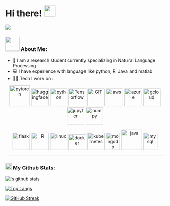 # Hi there! <img src="https://github.com/TheDudeThatCode/TheDudeThatCode/blob/master/Assets/Hi.gif" width="35" />

![](https://storage.googleapis.com/aliz-website-sandbox-strapi-cms/Natural_Language_Processing_03_1_png_1a3c947369/Natural_Language_Processing_03_1_png_1a3c947369.webp)

### <img src="https://github.com/TheDudeThatCode/TheDudeThatCode/blob/master/Assets/Developer.gif" width="45" /> About Me:
- 🏦 I am a research student currently specializing in Natural Language Processing 
- 💻 I have experience with language like python, R, Java and matlab
- 🧑‍💻 Tech I work on :

<p align="center">
      <img src="https://www.vectorlogo.zone/logos/pytorch/pytorch-icon.svg" alt="pytorch" width="65" height="65"/>
      <img src="https://avatars.githubusercontent.com/u/25720743?s=200&v=4" alt="huggingface" width="55" height="55"/>
      <img src="https://www.vectorlogo.zone/logos/python/python-icon.svg" alt="python" width="55" height="55"/>
      <img src="https://www.vectorlogo.zone/logos/tensorflow/tensorflow-icon.svg" alt="Tensorflow" width="55" height="55"/>
      <img src="https://www.vectorlogo.zone/logos/git-scm/git-scm-icon.svg" alt="GIT" width="55" height="55"/>
      <img src="https://www.vectorlogo.zone/logos/amazon_aws/amazon_aws-icon.svg" alt="aws" width="55" height="55"/>
      <img src="https://www.vectorlogo.zone/logos/microsoft_azure/microsoft_azure-icon.svg" alt="azure" width="55" height="55"/>
      <img src="https://www.vectorlogo.zone/logos/google_cloud/google_cloud-icon.svg" alt="gcloud" width="55" height="55"/>
      <img src="https://www.vectorlogo.zone/logos/jupyter/jupyter-icon.svg" alt="jupyter" width="55" height="55"/>
      <img src="https://www.vectorlogo.zone/logos/numpy/numpy-icon.svg" alt="numpy" width="55" height="55"/>
</p>
<p align="center">
      <img src="https://www.vectorlogo.zone/logos/pocoo_flask/pocoo_flask-icon.svg" alt="flask" width="55" height="55"/>
      <img src="https://www.vectorlogo.zone/logos/r-project/r-project-icon.svg" alt="R" width="55" height="55"/>
      <img src="https://www.vectorlogo.zone/logos/linux/linux-icon.svg" alt="linux" width="55" height="55"/>
      <img src="https://www.vectorlogo.zone/logos/docker/docker-official.svg" alt="docker" width="55" height="50"/>
      <img src="https://www.vectorlogo.zone/logos/kubernetes/kubernetes-icon.svg" alt="kubernetes" width="55" height="55"/>
      <img src="https://www.vectorlogo.zone/logos/mongodb/mongodb-icon.svg" alt="mongodb" width="45" height="55"/>
      <img src="https://www.vectorlogo.zone/logos/java/java-icon.svg" alt="java" width="65" height="65"/> 
      <img src="https://www.vectorlogo.zone/logos/mysql/mysql-icon.svg" alt="mysql" width="45" height="55"/>
</p>

---
### <img src='https://media1.giphy.com/media/du3J3cXyzhj75IOgvA/giphy.gif?cid=ecf05e47x2g034i9pzwtzzsd3xgg2w9nr94t4tflbbgo3008&rid=giphy.gif' width='20' /> My Github Stats:

!['s github stats](https://github-readme-stats.vercel.app/api?username=Nid989&show_icons=true&title_color=c792ea&icon_color=ffeb95&text_color=7fdbca&bg_color=011627&hide=issues&count_private=true&include_all_commits=true)

[![Top Langs](https://github-readme-stats.vercel.app/api/top-langs/?username=Nid989&layout=compact&title_color=c792ea&icon_color=ffeb95&text_color=7fdbca&bg_color=011627&hide=css,html,php)](https://github.com/anuraghazra/github-readme-stats)

[![GitHub Streak](https://github-readme-streak-stats.herokuapp.com/?user=Nid989&theme=nightowl&)](https://git.io/streak-stats)

<!--START_SECTION:waka-->

<!--END_SECTION:waka-->
